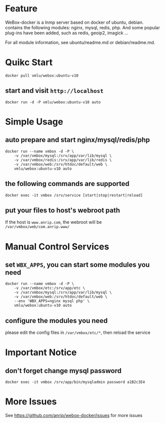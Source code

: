 # Feature

WeBox-docker is a lnmp server based on docker of ubuntu, debian. contains the following modules: nginx, mysql, redis, php. And some popular plug-ins have been added, such as redis, geoip2, imagick ...

For all module information, see ubuntu/readme.md or debian/readme.md.

# Quikc Start

```shell
docker pull vmlu/webox:ubuntu-v10
```

## start and visit `http://localhost`

```shell
docker run -d -P vmlu/webox:ubuntu-v10 auto
```

# Simple Usage

## auto prepare and start nginx/mysql/redis/php

```shell
docker run --name vmbox -d -P \
    -v /var/vmbox/mysql:/srv/app/var/lib/mysql \
    -v /var/vmbox/redis:/srv/app/var/lib/redis \
    -v /var/vmbox/web:/srv/htdoc/default/web \
    vmlu/webox:ubuntu-v10 auto
```

## the following commands are supported

```shell
docker exec -it vmbox /srv/service [start|stop|restart|reload]
```

## put your files to host's webroot path

If the host is `www.anrip.com`, the webroot will be `/var/vmbox/web/com.anrip.www/`

# Manual Control Services

## set `WBX_APPS`, you can start some modules you need

```shell
docker run --name vmbox -d -P \
    -v /var/vmbox/etc:/srv/app/etc \
    -v /var/vmbox/mysql:/srv/app/var/lib/mysql \
    -v /var/vmbox/web:/srv/htdoc/default/web \
    --env 'WBX_APPS=nginx mysql php' \
    vmlu/webox:ubuntu-v10 auto
```

## configure the modules you need

please edit the config files in `/var/vmbox/etc/*`, then reload the service

# Important Notice

## don't forget change mysql password

```shell
docker exec -it vmbox /srv/app/bin/mysqladmin password a1B2c3E4
```

# More Issues

See https://github.com/anrip/webox-docker/issues for more issues
